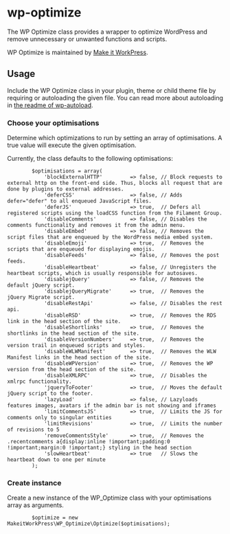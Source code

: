 # wp-optimize
The WP Optimize class provides a wrapper to optimize WordPress and remove unnecessary or unwanted functions and scripts.

WP Optimize is maintained by [Make it WorkPress](https://www.makeitworkpress.com/wordpress-solutions/scripts/wp-optimize/).

## Usage
Include the WP Optimize class in your plugin, theme or child theme file by requiring or autoloading the given file. You can read more about autoloading in [the readme of wp-autoload](https://github.com/makeitworkpress/wp-autoload). 

### Choose your optimisations 
Determine which optimizations to run by setting an array of optimisations.
A true value will execute the given optimisation.

Currently, the class defaults to the following optimisations:

            $optimisations = array(
                'blockExternalHTTP'         => false, // Block requests to external http on the front-end side. Thus, blocks all request that are done by plugins to external addresses.
                'deferCSS'                  => false, // Adds defer="defer" to all enqueued JavaScript files.
                'deferJS'                   => true,  // Defers all registered scripts using the loadCSS function from the Filament Group.  
                'disableComments'           => false, // Disables the comments functionality and removes it from the admin menu.
                'disableEmbed'              => false, // Removes the script files that are enqueued by the WordPress media embed system.
                'disableEmoji'              => true,  // Removes the scripts that are enqueued for displaying emojis.
                'disableFeeds'              => false, // Removes the post feeds.
                'disableHeartbeat'          => false, // Unregisters the heartbeat scripts, which is usually responsible for autosaves.
                'disablejQuery'             => false, // Removes the default jQuery script.
                'disablejQueryMigrate'      => true,  // Removes the jQuery Migrate script.
                'disableRestApi'            => false, // Disables the rest api.
                'disableRSD'                => true,  // Removes the RDS link in the head section of the site.
                'disableShortlinks'         => true,  // Removes the shortlinks in the head section of the site.                     
                'disableVersionNumbers'     => true,  // Removes the version trail in enqueued scripts and styles.           
                'disableWLWManifest'        => true,  // Removes the WLW Manifest links in the head section of the site.
                'disableWPVersion'          => true,  // Removes the WP version from the head section of the site.           
                'disableXMLRPC'             => true,  // Disables the xmlrpc functionality.
                'jqueryToFooter'            => true,  // Moves the default jQuery script to the footer.
                'lazyLoad'                  => false, // Lazyloads features images, avatars if the admin bar is not showing and iframes
                'limitCommentsJS'           => true,  // Limits the JS for comments only to singular entities
                'limitRevisions'            => true,  // Limits the number of revisions to 5
                'removeCommentsStyle'       => true,  // Removes the .recentcomments a{display:inline !important;padding:0 !important;margin:0 !important;} styling in the head section
                'slowHeartbeat'             => true   // Slows the heartbeat down to one per minute
            );
               

### Create instance
Create a new instance of the WP_Optimize class with your optimisations array as arguments.

            $optimize = new MakeitWorkPress\WP_Optimize\Optimize($optimisations);
